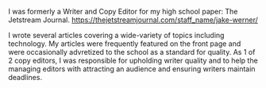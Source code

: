 I was formerly a Writer and Copy Editor for my high school paper: The Jetstream Journal.
https://thejetstreamjournal.com/staff_name/jake-werner/

I wrote several articles covering a wide-variety of topics including technology. My articles were frequently featured on the front page and were occasionally advretized to the school as a standard for quality.
As 1 of 2 copy editors, I was responsible for upholding writer quality and to help the managing editors with attracting an audience and ensuring writers maintain deadlines. 
